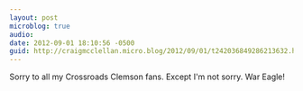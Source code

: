 ```yaml
---
layout: post
microblog: true
audio: 
date: 2012-09-01 18:10:56 -0500
guid: http://craigmcclellan.micro.blog/2012/09/01/t242036849286213632.html
---
```

Sorry to all my Crossroads Clemson fans. Except I'm not sorry. War Eagle!
